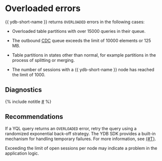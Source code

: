 # Overloaded errors

{{ ydb-short-name }} returns `OVERLOADED` errors in the following cases:

* Overloaded table partitions with over 15000 queries in their queue.

* The outbound [CDC](../../../concepts/glossary.md#cdc) queue exceeds the limit of 10000 elements or 125 MB.

* Table partitions in states other than normal, for example partitions in the process of splitting or merging.

* The number of sessions with a {{ ydb-short-name }} node has reached the limit of 1000.

## Diagnostics

<!-- The include is added to allow partial overrides in overlays  -->
{% include notitle [#](_includes/overloaded-errors.md) %}

## Recommendations

If a YQL query returns an `OVERLOADED` error, retry the query using a randomized exponential back-off strategy. The YDB SDK provides a built-in mechanism for handling temporary failures. For more information, see [{#T}](../../../reference/ydb-sdk/error_handling.md).

Exceeding the limit of open sessions per node may indicate a problem in the application logic.
